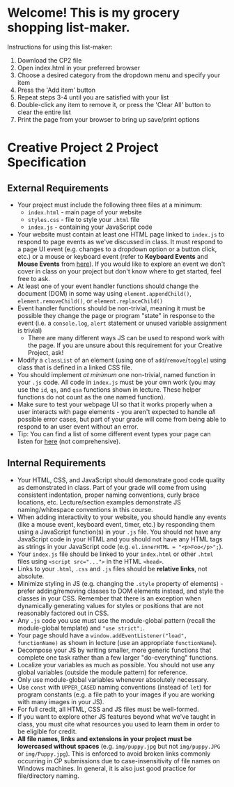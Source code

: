 # Welcome! This is my grocery shopping list-maker.<br>
Instructions for using this list-maker:
1. Download the CP2 file
2. Open index.html in your preferred browser
3. Choose a desired category from the dropdown menu and specify your item
4. Press the 'Add item' button
5. Repeat steps 3-4 until you are satisfied with your list
6. Double-click any item to remove it, or press the 'Clear All' button to clear the entire list
7. Print the page from your browser to bring up save/print options

# Creative Project 2 Project Specification
## External Requirements
* Your project must include the following three files at a minimum:
  * `index.html` - main page of your website
  * `styles.css` - file to style your `.html` file
  * `index.js` - containing your JavaScript code
* Your website must contain at least one HTML page linked to `index.js` to respond to page events as we've discussed in class. It must respond to a page UI event (e.g. changes to a dropdown option or a button click, etc.) or a
     mouse or keyboard event (refer to **Keyboard Events** and **Mouse Events** from [here](https://developer.mozilla.org/en-US/docs/Web/Events)). If you would like to explore an event we don't cover in class on your project but don't know where to get started, feel free to ask.
* At least one of your event handler functions should change the document (DOM) in some way using `element.appendChild()`, `element.removeChild()`, or `element.replaceChild()`
* Event handler functions should be non-trivial, meaning it must be possible they change the page or program "state" in response to the event (i.e. a `console.log`, `alert` statement or unused variable assignment is trivial)
    * There are many different ways JS can be used to respond work with the page. If you are unsure about this requirement for your Creative Project, ask!
* Modify a `classList` of an element (using one of `add`/`remove`/`toggle`) using class that is defined in a linked CSS file.
* You should implement _at minimum_ one non-trivial, named function in your `.js` code. All code in `index.js` must be your own work (you may use the `id`, `qs`, and `qsa` functions shown in lecture. These helper functions do not count as the one named function).
* Make sure to test your webpage UI so that it works properly when a user interacts with page elements - you aren't expected to handle _all_ possible error cases, but part of your grade will come from being able to respond to an user event without an error.
* Tip: You can find a list of some different event types your page can listen for [here](https://developer.mozilla.org/en-US/docs/Web/Events) (not comprehensive).

## Internal Requirements
* Your HTML, CSS, and JavaScript should demonstrate good code quality as demonstrated in class. Part of your grade will come from using consistent indentation, proper naming conventions, curly brace locations, etc. Lecture/section examples
demonstrate JS naming/whitespace conventions in this course.
* When adding interactivity to your website, you should handle any events (like a mouse event, keyboard event, timer, etc.)
  by responding them using a JavaScript function(s) in your `.js` file. You should not have any JavaScript code in your HTML and you should not have any HTML tags as strings in your JavaScript code (e.g. `el.innerHTML = "<p>Foo</p>";`).
* Your `index.js` file should be linked to your `index.html` or other `.html` files using
   `<script src="...">` in the HTML `<head>`.
* Links to your `.html`,  `.css` and `.js` files should be **relative links**, not absolute.
* Minimize styling in JS (e.g. changing the `.style` property of elements) - prefer adding/removing classes to DOM elements instead, and
  style the classes in your CSS. Remember that there is an exception when dynamically generating values for styles or positions that are not reasonably factored out in CSS.
* Any `.js` code you use must use the module-global pattern (recall the module-global template) and `"use strict";`.
* Your page should have a `window.addEventListener("load", functionName)` as shown in lecture (use an appropriate `functionName`).
* Decompose your JS by writing smaller, more generic functions that complete one task rather than a few larger "do-everything" functions.
* Localize your variables as much as possible. You should not use any global variables (outside the module pattern) for reference.
* Only use module-global variables whenever absolutely necessary.
* Use `const` with `UPPER_CASED` naming conventions (instead of `let`) for program constants (e.g. a file path to your images if you are working with many images in your JS).
* For full credit, all HTML, CSS and JS files must be well-formed.
* If you want to explore other JS features beyond what we've taught in class, you must cite what resources you used to learn them in order to be eligible for credit.
* **All file names, links and extensions in your project must be lowercased without spaces** (e.g. `img/puppy.jpg` but not `img/puppy.JPG` or `img/Puppy.jpg`). This is enforced to avoid broken links commonly occurring in CP submissions due to case-insensitivity of file names on Windows machines. In general, it is also just good practice for file/directory naming.